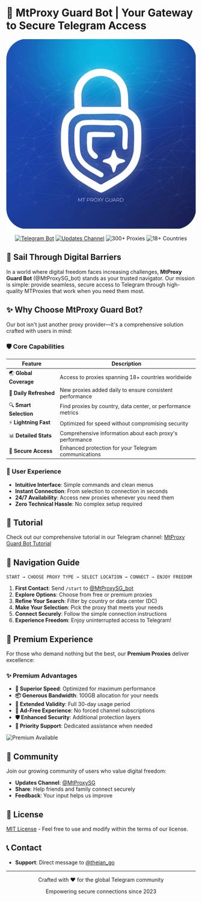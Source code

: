 # 🔐 MtProxy Guard Bot | Your Gateway to Secure Telegram Access
<div align="center">

![MtProxy Guard Bot - Secure Your Connection](./images/banner.png)
</div>
<div align="center">
  <a href="https://t.me/MtProxySG_bot"><img src="https://img.shields.io/badge/Telegram-Bot-blue?style=for-the-badge&logo=telegram" alt="Telegram Bot"></a>
  <a href="https://t.me/MtProxySG"><img src="https://img.shields.io/badge/Updates-Channel-blue?style=for-the-badge&logo=telegram" alt="Updates Channel"></a>
  <img src="https://img.shields.io/badge/Proxies-300%2B-success?style=for-the-badge" alt="300+ Proxies">
  <img src="https://img.shields.io/badge/Countries-18%2B-orange?style=for-the-badge" alt="18+ Countries">
</div>

## 🌊 Sail Through Digital Barriers

In a world where digital freedom faces increasing challenges, **MtProxy Guard Bot** (@MtProxySG_bot) stands as your trusted navigator. Our mission is simple: provide seamless, secure access to Telegram through high-quality MTProxies that work when you need them most.

## ✨ Why Choose MtProxy Guard Bot?

Our bot isn't just another proxy provider—it's a comprehensive solution crafted with users in mind:

### 🛡️ Core Capabilities
| Feature | Description |
|---------|-------------|
| 🌏 **Global Coverage** | Access to proxies spanning 18+ countries worldwide |
| 🔄 **Daily Refreshed** | New proxies added daily to ensure consistent performance |
| 🔍 **Smart Selection** | Find proxies by country, data center, or performance metrics |
| ⚡ **Lightning Fast** | Optimized for speed without compromising security |
| 📊 **Detailed Stats** | Comprehensive information about each proxy's performance |
| 🔐 **Secure Access** | Enhanced protection for your Telegram communications |

### 🚀 User Experience
- **Intuitive Interface**: Simple commands and clean menus
- **Instant Connection**: From selection to connection in seconds
- **24/7 Availability**: Access new proxies whenever you need them
- **Zero Technical Hassle**: No complex setup required

## 📖 Tutorial
Check out our comprehensive tutorial in our Telegram channel: [MtProxy Guard Bot Tutorial](https://t.me/MtProxySG/10)

## 🧭 Navigation Guide

```
START → CHOOSE PROXY TYPE → SELECT LOCATION → CONNECT → ENJOY FREEDOM
```

1. **First Contact**: Send `/start` to [@MtProxySG_bot](https://t.me/MtProxySG_bot)
2. **Explore Options**: Choose from free or premium proxies
3. **Refine Your Search**: Filter by country or data center (DC)
4. **Make Your Selection**: Pick the proxy that meets your needs
5. **Connect Securely**: Follow the simple connection instructions
6. **Experience Freedom**: Enjoy uninterrupted access to Telegram!

## 💎 Premium Experience

For those who demand nothing but the best, our **Premium Proxies** deliver excellence:

### ✨ Premium Advantages
- **🚄 Superior Speed**: Optimized for maximum performance
- **📦 Generous Bandwidth**: 100GB allocation for your needs
- **📅 Extended Validity**: Full 30-day usage period
- **🛑 Ad-Free Experience**: No forced channel subscriptions
- **🛡️ Enhanced Security**: Additional protection layers
- **📱 Priority Support**: Dedicated assistance when needed

<div align="left">
  <img src="https://img.shields.io/badge/Premium-Upgrade_Available-gold?style=for-the-badge" alt="Premium Available">
</div>

## 🤝 Community

Join our growing community of users who value digital freedom:

- **Updates Channel**: [@MtProxySG](https://t.me/MtProxySG)
- **Share**: Help friends and family connect securely
- **Feedback**: Your input helps us improve

## 📜 License

[MIT License](LICENSE.md) - Feel free to use and modify within the terms of our license.

## 📞 Contact

- **Support**: Direct message to [@thejan_go](https://t.me/thejan_go)

---
<div align="center">
  <p>Crafted with ❤️ for the global Telegram community</p>
  <p>Empowering secure connections since 2023</p>
</div>